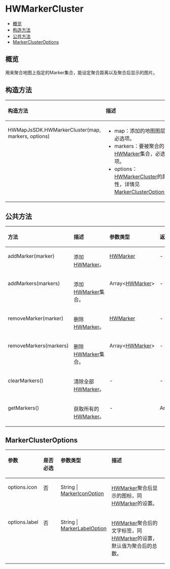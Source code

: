 # HWMarkerCluster<a name="ZH-CN_TOPIC_0000001145860959"></a>

-   [概览](#s9ff17b3b14934e499e60389ea924156a)
-   [构造方法](#s3d61b02daf28471ebef955f06f7f52b3)
-   [公共方法](#sd4fe6740c35045b6a8c0b4f6388300c8)
-   [MarkerClusterOptions](#s82c155f3c105429ebcac6bf4c9989a5b)

## 概览<a name="s9ff17b3b14934e499e60389ea924156a"></a>

用来聚合地图上指定的Marker集合，能设定聚合距离以及聚合后显示的图片。

## 构造方法<a name="s3d61b02daf28471ebef955f06f7f52b3"></a>

<a name="tb049cbfe60a74275a5da8f19d9e67067"></a>
<table><thead align="left"><tr id="r84422b2d63e14330a488d32379d0ae2a"><th class="cellrowborder" valign="top" width="50%" id="mcps1.1.3.1.1"><p id="a45b4c6a78d3446bca47682b50b5bc019"><a name="a45b4c6a78d3446bca47682b50b5bc019"></a><a name="a45b4c6a78d3446bca47682b50b5bc019"></a><strong id="a8857ad37069b462a8cea4df6e8dedfa4"><a name="a8857ad37069b462a8cea4df6e8dedfa4"></a><a name="a8857ad37069b462a8cea4df6e8dedfa4"></a>构造方法</strong></p>
</th>
<th class="cellrowborder" valign="top" width="50%" id="mcps1.1.3.1.2"><p id="a9466768f184640bdb373ee0c458f8683"><a name="a9466768f184640bdb373ee0c458f8683"></a><a name="a9466768f184640bdb373ee0c458f8683"></a><strong id="ab1bde405cfc84c7cbf815aee50f3183e"><a name="ab1bde405cfc84c7cbf815aee50f3183e"></a><a name="ab1bde405cfc84c7cbf815aee50f3183e"></a>描述</strong></p>
</th>
</tr>
</thead>
<tbody><tr id="r3613ab88b7db402a8f69d077cd11cabe"><td class="cellrowborder" valign="top" width="50%" headers="mcps1.1.3.1.1 "><p id="a7d181b449d3144dd8e8fa0e1afb850cf"><a name="a7d181b449d3144dd8e8fa0e1afb850cf"></a><a name="a7d181b449d3144dd8e8fa0e1afb850cf"></a>HWMapJsSDK.HWMarkerCluster(map, markers, options)</p>
</td>
<td class="cellrowborder" valign="top" width="50%" headers="mcps1.1.3.1.2 "><a name="u22809d85f7044feaa216eb06fdee6987"></a><a name="u22809d85f7044feaa216eb06fdee6987"></a><ul id="u22809d85f7044feaa216eb06fdee6987"><li>map：添加的地图图层，必选项。</li><li>markers：要被聚合的<a href="js-hwmarker.md">HWMarker</a>集合，必选项。</li><li>options：<a href="js-hwmarkercluster.md">HWMarkerCluster</a>的属性，详情见<a href="#s82c155f3c105429ebcac6bf4c9989a5b">MarkerClusterOptions</a>。</li></ul>
</td>
</tr>
</tbody>
</table>

## 公共方法<a name="sd4fe6740c35045b6a8c0b4f6388300c8"></a>

<a name="t5a054a0c1a0c4d3083311b04a68e4adb"></a>
<table><thead align="left"><tr id="rdf0d42d2b6ec4372ab7a03d60ef64eae"><th class="cellrowborder" valign="top" width="33%" id="mcps1.1.5.1.1"><p id="a299e4b89174f432888c01a35a13a8ba4"><a name="a299e4b89174f432888c01a35a13a8ba4"></a><a name="a299e4b89174f432888c01a35a13a8ba4"></a><strong id="acfbc0c781f1340049b1f9cf66c12718e"><a name="acfbc0c781f1340049b1f9cf66c12718e"></a><a name="acfbc0c781f1340049b1f9cf66c12718e"></a>方法</strong></p>
</th>
<th class="cellrowborder" valign="top" width="26%" id="mcps1.1.5.1.2"><p id="afb9381d2aabf406bac8a7bda48b58b3a"><a name="afb9381d2aabf406bac8a7bda48b58b3a"></a><a name="afb9381d2aabf406bac8a7bda48b58b3a"></a><strong id="ae769cfc32a2341f2bf2460eab56dfff7"><a name="ae769cfc32a2341f2bf2460eab56dfff7"></a><a name="ae769cfc32a2341f2bf2460eab56dfff7"></a>描述</strong></p>
</th>
<th class="cellrowborder" valign="top" width="26.08%" id="mcps1.1.5.1.3"><p id="acfd17e4ee9374561b69772e6b96c22e4"><a name="acfd17e4ee9374561b69772e6b96c22e4"></a><a name="acfd17e4ee9374561b69772e6b96c22e4"></a><strong id="af4bfeba55ea24d03bd6546ae6abf7e89"><a name="af4bfeba55ea24d03bd6546ae6abf7e89"></a><a name="af4bfeba55ea24d03bd6546ae6abf7e89"></a>参数类型</strong></p>
</th>
<th class="cellrowborder" valign="top" width="14.92%" id="mcps1.1.5.1.4"><p id="a68f77259e6c244aaa33b8a55e74fda83"><a name="a68f77259e6c244aaa33b8a55e74fda83"></a><a name="a68f77259e6c244aaa33b8a55e74fda83"></a><strong id="a622adaa788d24eeca172909c02004980"><a name="a622adaa788d24eeca172909c02004980"></a><a name="a622adaa788d24eeca172909c02004980"></a>返回值</strong></p>
</th>
</tr>
</thead>
<tbody><tr id="r35dcefd4ccf6460c814195b71f88d34b"><td class="cellrowborder" valign="top" width="33%" headers="mcps1.1.5.1.1 "><p id="a8241ea21360843c690db4b2ee929e778"><a name="a8241ea21360843c690db4b2ee929e778"></a><a name="a8241ea21360843c690db4b2ee929e778"></a>addMarker(marker)</p>
</td>
<td class="cellrowborder" valign="top" width="26%" headers="mcps1.1.5.1.2 "><p id="a34708502ded541428d495c706439ab53"><a name="a34708502ded541428d495c706439ab53"></a><a name="a34708502ded541428d495c706439ab53"></a>添加<a href="js-hwmarker.md">HWMarker</a>。</p>
</td>
<td class="cellrowborder" valign="top" width="26.08%" headers="mcps1.1.5.1.3 "><p id="a24373b735bb64eeda0b58481e4856858"><a name="a24373b735bb64eeda0b58481e4856858"></a><a name="a24373b735bb64eeda0b58481e4856858"></a><a href="js-hwmarker.md">HWMarker</a></p>
</td>
<td class="cellrowborder" valign="top" width="14.92%" headers="mcps1.1.5.1.4 "><p id="ab6946ca6d2ee48cc827c74788b25a880"><a name="ab6946ca6d2ee48cc827c74788b25a880"></a><a name="ab6946ca6d2ee48cc827c74788b25a880"></a>-</p>
</td>
</tr>
<tr id="rdb47ef485f96451d9d071650480c3b9e"><td class="cellrowborder" valign="top" width="33%" headers="mcps1.1.5.1.1 "><p id="aee3d9026108347ebb63cb6d22dca4636"><a name="aee3d9026108347ebb63cb6d22dca4636"></a><a name="aee3d9026108347ebb63cb6d22dca4636"></a>addMarkers(markers)</p>
</td>
<td class="cellrowborder" valign="top" width="26%" headers="mcps1.1.5.1.2 "><p id="afa0ee6a66f0b49cc94e5fe536fad147f"><a name="afa0ee6a66f0b49cc94e5fe536fad147f"></a><a name="afa0ee6a66f0b49cc94e5fe536fad147f"></a>添加<a href="js-hwmarker.md">HWMarker</a>集合。</p>
</td>
<td class="cellrowborder" valign="top" width="26.08%" headers="mcps1.1.5.1.3 "><p id="a7c06b166469d4bd5a8ea50acbe663a92"><a name="a7c06b166469d4bd5a8ea50acbe663a92"></a><a name="a7c06b166469d4bd5a8ea50acbe663a92"></a>Array&lt;<a href="js-hwmarker.md">HWMarker</a>&gt;</p>
</td>
<td class="cellrowborder" valign="top" width="14.92%" headers="mcps1.1.5.1.4 "><p id="a2a47fd9a5d77480cb7280d8de58c407b"><a name="a2a47fd9a5d77480cb7280d8de58c407b"></a><a name="a2a47fd9a5d77480cb7280d8de58c407b"></a>-</p>
</td>
</tr>
<tr id="r187d5670dde24203bedcee9527839939"><td class="cellrowborder" valign="top" width="33%" headers="mcps1.1.5.1.1 "><p id="a7289c5f505634b8cae26606c2aff51d2"><a name="a7289c5f505634b8cae26606c2aff51d2"></a><a name="a7289c5f505634b8cae26606c2aff51d2"></a>removeMarker(marker)</p>
</td>
<td class="cellrowborder" valign="top" width="26%" headers="mcps1.1.5.1.2 "><p id="ab76906cf235646359744b0ef342d6d2b"><a name="ab76906cf235646359744b0ef342d6d2b"></a><a name="ab76906cf235646359744b0ef342d6d2b"></a>删除<a href="js-hwmarker.md">HWMarker</a>。</p>
</td>
<td class="cellrowborder" valign="top" width="26.08%" headers="mcps1.1.5.1.3 "><p id="a4baf1d4382da4da2ae9dc1da7a118551"><a name="a4baf1d4382da4da2ae9dc1da7a118551"></a><a name="a4baf1d4382da4da2ae9dc1da7a118551"></a><a href="js-hwmarker.md">HWMarker</a></p>
</td>
<td class="cellrowborder" valign="top" width="14.92%" headers="mcps1.1.5.1.4 "><p id="ac91632b74cee4ec49047fd3d4d38648a"><a name="ac91632b74cee4ec49047fd3d4d38648a"></a><a name="ac91632b74cee4ec49047fd3d4d38648a"></a>-</p>
</td>
</tr>
<tr id="r36efe689450746fe8763e04451baa6df"><td class="cellrowborder" valign="top" width="33%" headers="mcps1.1.5.1.1 "><p id="aad9cc03e8b904570b15489e4910a4767"><a name="aad9cc03e8b904570b15489e4910a4767"></a><a name="aad9cc03e8b904570b15489e4910a4767"></a>removeMarkers(markers)</p>
</td>
<td class="cellrowborder" valign="top" width="26%" headers="mcps1.1.5.1.2 "><p id="a66095244f7aa44debb9adb58b8faf212"><a name="a66095244f7aa44debb9adb58b8faf212"></a><a name="a66095244f7aa44debb9adb58b8faf212"></a>删除<a href="js-hwmarker.md">HWMarker</a>集合。</p>
</td>
<td class="cellrowborder" valign="top" width="26.08%" headers="mcps1.1.5.1.3 "><p id="ae38ba2b8dcfb4aafa887bbb2aa87fdf0"><a name="ae38ba2b8dcfb4aafa887bbb2aa87fdf0"></a><a name="ae38ba2b8dcfb4aafa887bbb2aa87fdf0"></a>Array&lt;<a href="js-hwmarker.md">HWMarker</a>&gt;</p>
</td>
<td class="cellrowborder" valign="top" width="14.92%" headers="mcps1.1.5.1.4 "><p id="a4c3faa806a1f4ffe92fc339d7ea93cc9"><a name="a4c3faa806a1f4ffe92fc339d7ea93cc9"></a><a name="a4c3faa806a1f4ffe92fc339d7ea93cc9"></a>-</p>
</td>
</tr>
<tr id="raea92d5c055e4223942d075022bf2f75"><td class="cellrowborder" valign="top" width="33%" headers="mcps1.1.5.1.1 "><p id="a460148ec7a2c41cb8473dd6a22293d34"><a name="a460148ec7a2c41cb8473dd6a22293d34"></a><a name="a460148ec7a2c41cb8473dd6a22293d34"></a>clearMarkers()</p>
</td>
<td class="cellrowborder" valign="top" width="26%" headers="mcps1.1.5.1.2 "><p id="a119dec5fb0474f089b63e5d7fc4e9ad7"><a name="a119dec5fb0474f089b63e5d7fc4e9ad7"></a><a name="a119dec5fb0474f089b63e5d7fc4e9ad7"></a>清除全部<a href="js-hwmarker.md">HWMarker</a>。</p>
</td>
<td class="cellrowborder" valign="top" width="26.08%" headers="mcps1.1.5.1.3 "><p id="a1aec91f68093449d92ff6e3a90ae5797"><a name="a1aec91f68093449d92ff6e3a90ae5797"></a><a name="a1aec91f68093449d92ff6e3a90ae5797"></a>-</p>
</td>
<td class="cellrowborder" valign="top" width="14.92%" headers="mcps1.1.5.1.4 "><p id="a975c067a801a4db8b5deb537a790f889"><a name="a975c067a801a4db8b5deb537a790f889"></a><a name="a975c067a801a4db8b5deb537a790f889"></a>-</p>
</td>
</tr>
<tr id="rd5190e6c5f714082b7ad6ac680cff346"><td class="cellrowborder" valign="top" width="33%" headers="mcps1.1.5.1.1 "><p id="a326adb109e0c492aa202d59bc798a5fe"><a name="a326adb109e0c492aa202d59bc798a5fe"></a><a name="a326adb109e0c492aa202d59bc798a5fe"></a>getMarkers()</p>
</td>
<td class="cellrowborder" valign="top" width="26%" headers="mcps1.1.5.1.2 "><p id="a229c28069b2f415eb6bd79c58aa41294"><a name="a229c28069b2f415eb6bd79c58aa41294"></a><a name="a229c28069b2f415eb6bd79c58aa41294"></a>获取所有的<a href="js-hwmarker.md">HWMarker</a>。</p>
</td>
<td class="cellrowborder" valign="top" width="26.08%" headers="mcps1.1.5.1.3 "><p id="a5fd3151b16544bbf838f5f4eed578a54"><a name="a5fd3151b16544bbf838f5f4eed578a54"></a><a name="a5fd3151b16544bbf838f5f4eed578a54"></a>-</p>
</td>
<td class="cellrowborder" valign="top" width="14.92%" headers="mcps1.1.5.1.4 "><p id="a6932779c60514ed48c137305434d212d"><a name="a6932779c60514ed48c137305434d212d"></a><a name="a6932779c60514ed48c137305434d212d"></a>Array&lt;<a href="js-hwmarker.md">HWMarker</a>&gt;</p>
</td>
</tr>
</tbody>
</table>

## MarkerClusterOptions<a name="s82c155f3c105429ebcac6bf4c9989a5b"></a>

<a name="tfb8ed312727847f0841608f4af58d88c"></a>
<table><thead align="left"><tr id="rdf91d8f6be5e4c4fb39c7422fcb5e92f"><th class="cellrowborder" valign="top" width="18.86%" id="mcps1.1.5.1.1"><p id="aaae51ff7ced9421484e531b78091eb20"><a name="aaae51ff7ced9421484e531b78091eb20"></a><a name="aaae51ff7ced9421484e531b78091eb20"></a><strong id="a3d1d76a17c7e43ef87e296accb14c2d9"><a name="a3d1d76a17c7e43ef87e296accb14c2d9"></a><a name="a3d1d76a17c7e43ef87e296accb14c2d9"></a>参数</strong></p>
</th>
<th class="cellrowborder" valign="top" width="14.000000000000002%" id="mcps1.1.5.1.2"><p id="aff159010952549068efdd2235ee7cb93"><a name="aff159010952549068efdd2235ee7cb93"></a><a name="aff159010952549068efdd2235ee7cb93"></a><strong id="a2207dc3307474368bc0c1fce28106004"><a name="a2207dc3307474368bc0c1fce28106004"></a><a name="a2207dc3307474368bc0c1fce28106004"></a>是否必选</strong></p>
</th>
<th class="cellrowborder" valign="top" width="21.54%" id="mcps1.1.5.1.3"><p id="ae81108032af04661bb00dfd781620d90"><a name="ae81108032af04661bb00dfd781620d90"></a><a name="ae81108032af04661bb00dfd781620d90"></a><strong id="a5c371f4d050c42d29a42cd7e568bbd64"><a name="a5c371f4d050c42d29a42cd7e568bbd64"></a><a name="a5c371f4d050c42d29a42cd7e568bbd64"></a>参数类型</strong></p>
</th>
<th class="cellrowborder" valign="top" width="45.6%" id="mcps1.1.5.1.4"><p id="abb51f5f31e964577b1dd669ec00f38eb"><a name="abb51f5f31e964577b1dd669ec00f38eb"></a><a name="abb51f5f31e964577b1dd669ec00f38eb"></a><strong id="a9d733c93f8e447cba36760cae5724cd2"><a name="a9d733c93f8e447cba36760cae5724cd2"></a><a name="a9d733c93f8e447cba36760cae5724cd2"></a>描述</strong></p>
</th>
</tr>
</thead>
<tbody><tr id="r47df51005fe94d3e8082b881f91f6203"><td class="cellrowborder" valign="top" width="18.86%" headers="mcps1.1.5.1.1 "><p id="ac4d2bc2f76ef4b31abd961be7491c0c9"><a name="ac4d2bc2f76ef4b31abd961be7491c0c9"></a><a name="ac4d2bc2f76ef4b31abd961be7491c0c9"></a>options.icon</p>
</td>
<td class="cellrowborder" valign="top" width="14.000000000000002%" headers="mcps1.1.5.1.2 "><p id="a817f3621a2274bcc8e525174cee794fa"><a name="a817f3621a2274bcc8e525174cee794fa"></a><a name="a817f3621a2274bcc8e525174cee794fa"></a>否</p>
</td>
<td class="cellrowborder" valign="top" width="21.54%" headers="mcps1.1.5.1.3 "><p id="a2773f03004cd4075993c67ba7e028dbb"><a name="a2773f03004cd4075993c67ba7e028dbb"></a><a name="a2773f03004cd4075993c67ba7e028dbb"></a>String | <a href="js-hwmarker.md#s45d84da191d34eb09832e54692ca0908">MarkerIconOption</a></p>
</td>
<td class="cellrowborder" valign="top" width="45.6%" headers="mcps1.1.5.1.4 "><p id="a38f1646a0d0c4d25be125b25476a976c"><a name="a38f1646a0d0c4d25be125b25476a976c"></a><a name="a38f1646a0d0c4d25be125b25476a976c"></a><a href="js-hwmarker.md">HWMarker</a>聚合后显示的图标，同<a href="js-hwmarker.md">HWMarker</a>的设置。</p>
</td>
</tr>
<tr id="r709aae5be34e442cacc9c83bb23a1bc3"><td class="cellrowborder" valign="top" width="18.86%" headers="mcps1.1.5.1.1 "><p id="ac6aa0c372f7247f09ca1eb02781b1751"><a name="ac6aa0c372f7247f09ca1eb02781b1751"></a><a name="ac6aa0c372f7247f09ca1eb02781b1751"></a>options.label</p>
</td>
<td class="cellrowborder" valign="top" width="14.000000000000002%" headers="mcps1.1.5.1.2 "><p id="adfe6ee126f4f49b78ad6a0bba125d001"><a name="adfe6ee126f4f49b78ad6a0bba125d001"></a><a name="adfe6ee126f4f49b78ad6a0bba125d001"></a>否</p>
</td>
<td class="cellrowborder" valign="top" width="21.54%" headers="mcps1.1.5.1.3 "><p id="ab2aa7654d5d54e0fa141c9aacb1ab946"><a name="ab2aa7654d5d54e0fa141c9aacb1ab946"></a><a name="ab2aa7654d5d54e0fa141c9aacb1ab946"></a>String | <a href="js-hwmarker.md#s68f99f7a5787475dbe502ecf9a107d48">MarkerLabelOption</a></p>
</td>
<td class="cellrowborder" valign="top" width="45.6%" headers="mcps1.1.5.1.4 "><p id="a9ee49d9391b0421a8f46c978ba4266bd"><a name="a9ee49d9391b0421a8f46c978ba4266bd"></a><a name="a9ee49d9391b0421a8f46c978ba4266bd"></a><a href="js-hwmarker.md">HWMarker</a>聚合后的文字标签，同<a href="js-hwmarker.md">HWMarker</a>的设置，默认值为聚合后的总数。</p>
</td>
</tr>
</tbody>
</table>

